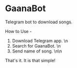 # GaanaBot
Telegram bot to download songs.

How to Use -
1) Download Telegram app. \n
2) Search for GaanaBot. \n
3) Send name of song. \n\n

That's it. It is that simple!